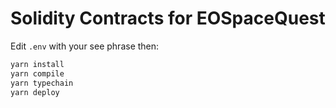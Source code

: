 # Solidity Contracts for EOSpaceQuest

Edit `.env` with your see phrase then:

```sh
yarn install
yarn compile
yarn typechain
yarn deploy
```
